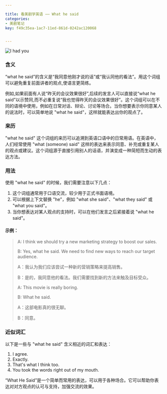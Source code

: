 ```yaml
---

title: 看美剧学英语 —— What he said
categories:
- 美剧笔记
key: f49c35ea-1ac7-11ed-861d-0242ac120068


---
```




![I had you](https://icdb-images.oss-cn-hangzhou.aliyuncs.com/news/2023/07/09/What-he-said.jpg)

### 含义

“what he said”的含义是“我同意他刚才说的话”或“我认同他的看法”。用这个词组可以避免重复前面讲者的观点,使语言更简练。

例如,如果前面有人说“昨天的会议效果很好”,后续的发言人可以直接说“what he said”以示赞同,而不必重复说“我也觉得昨天的会议效果很好”。这个词组可以在不同的语境中使用，例如在日常对话、辩论、讨论等场合。当你想要表示你同意某人的说法时，可以简单地说 "what he said"，这样就能表达出你的观点了。

### 来历

"what he said" 这个词组的来历可以追溯到英语口语中的日常用语。在英语中，人们经常使用 "what (someone) said" 这样的表达来表示同意、补充或重复某人的观点或建议。这个词组源于直接引用别人的话语，并演变成一种简短而生动的表达方法。


### 用法

使用 "what he said" 的时候，我们需要注意以下几点：

1. 这个词组通常用于口语交流，较少用于正式书面语境。
2. 可以根据上下文替换 "he"，例如 "what she said"、"what they said" 或 "what you said"。
3. 当你想表达对某人观点的支持时，可以在他们发言之后紧接着说 "what he said"。

#### 示例：

> A: I think we should try a new marketing strategy to boost our sales.
> 
> B: Yes, what he said. We need to find new ways to reach our target audience.
> 
> A：我认为我们应该尝试一种新的营销策略来提高销售。
> 
> B：是的，我同意他的看法。我们需要找到新的方法来触及目标受众。
> 
> A: This movie is really boring.
> 
> B: What he said.
> 
> A：这部电影真的很无聊。
> 
> B：同意。

### 近似词汇

以下是一些与 "what he said" 含义相近的词汇和表达：

1. I agree.
2. Exactly.
3. That's what I think too.
4. You took the words right out of my mouth.

“What He Said”是一个简单而常用的表达，可以用于各种场合。它可以帮助你表达对对方观点的认可与支持，加强交流的效果。